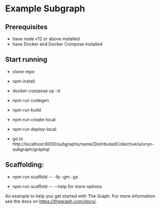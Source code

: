 # Example Subgraph

## Prerequisites

* have node v12 or above installed
* have Docker and Docker Compose installed

## Start running

* clone repo
  
* npm install
  
* docker-compose up -d
  
* npm run codegen
  
* npm run build
  
* npm run create-local
  
* npm run deploy-local
  
* go to http://localhost:8000/subgraphs/name/DistributedCollective/sovryn-subgraph/graphql


## Scaffolding:

* npm run scaffold -- -fp <abi file path> -gm -gs

* npm run scaffold -- --help for more options


An example to help you get started with The Graph. For more information see the docs on https://thegraph.com/docs/.
